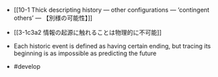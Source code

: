 - [[10-1 Thick descripting history — other configurations — ‘contingent others’ — 【別様の可能性】]]

- [[3-1c3a2 情報の起源に触れることは物理的に不可能]]

- Each historic event is defined as having certain ending, but tracing its beginning is as impossible as predicting the future

- #develop
